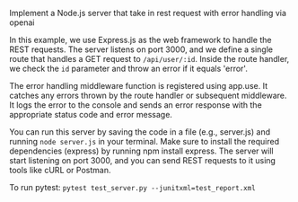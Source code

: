 Implement a Node.js server that take in rest request with error handling via openai

In this example, we use Express.js as the web framework to handle the REST requests. The server listens on port 3000, and we define a single route that handles a GET request to `/api/user/:id`. Inside the route handler, we check the `id` parameter and throw an error if it equals 'error'.

The error handling middleware function is registered using app.use. It catches any errors thrown by the route handler or subsequent middleware. It logs the error to the console and sends an error response with the appropriate status code and error message.

You can run this server by saving the code in a file (e.g., server.js) and running `node server.js` in your terminal. Make sure to install the required dependencies (express) by running npm install express. The server will start listening on port 3000, and you can send REST requests to it using tools like cURL or Postman.


To run pytest:
`pytest test_server.py --junitxml=test_report.xml`